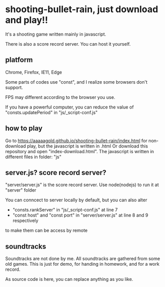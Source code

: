 # shooting-bullet-rain, just download and play!!

It's a shooting game written mainly in javascript.

There is also a score record server. You can host it yourself.

## platform

Chrome, Firefox, IE11, Edge

Some parts of codes use "const", and I realize some browsers don't support.

FPS may different according to the browser you use.

If you have a powerful computer, you can reduce the value of "consts.updatePeriod" in "js/_script-conf.js"

## how to play

Go to https://aaaaagold.github.io/shooting-bullet-rain/index.html for non-download play, but the javascript is written in .html
Or download this repository and open "index-download.html". The javascript is written in different files in folder: "js"

## server.js? score record server?

"server/server.js" is the score record server. Use node(nodejs) to run it at "server" folder

You can conncect to server locally by default, but you can also alter
 - "consts.rankServer" in "js/_script-conf.js" at line 7
 - "const host" and "const port" in "server/server.js" at line 8 and 9 respectively

to make them can be access by remote

## soundtracks

Soundtracks are not done by me. All soundtracks are gathered from some old games. This is just for demo, for handing in homework, and for a work record.

As source code is here, you can replace anything as you like.
